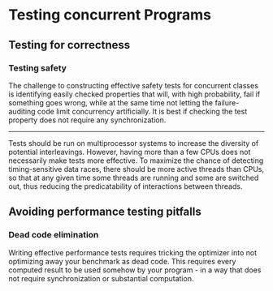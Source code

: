 # Testing concurrent Programs

## Testing for correctness

### Testing safety

The challenge to constructing effective safety tests for concurrent classes is identifying easily
checked properties that will, with high probability, fail if something goes wrong, while at the
same time not letting the failure-auditing code limit concurrency artificially. It is best if
checking the test property does not require any synchronization.

----

Tests should be run on multiprocessor systems to increase the diversity of potential interleavings.
However, having more than a few CPUs does not necessarily make tests more effective. To maximize
the chance of detecting timing-sensitive data races, there should be more active threads than CPUs,
so that at any given time some threads are running and some are switched out, thus reducing the
predicatability of interactions between threads.

## Avoiding performance testing pitfalls

### Dead code elimination

Writing effective performance tests requires tricking the optimizer into not optimizing away your
benchmark as dead code. This requires every computed result to be used somehow by your program - in
a way that does not require synchronization or substantial computation.
